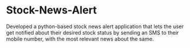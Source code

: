 # Stock-News-Alert
Developed a python-based stock news alert application that lets the user get notified about their desired stock status by sending an SMS to their mobile number, with the most relevant news about the same.
